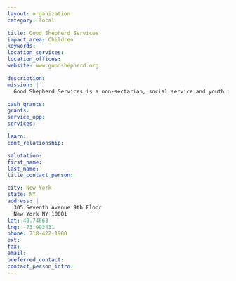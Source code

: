 ```yaml
---
layout: organization
category: local

title: Good Shepherd Services
impact_area: Children
keywords: 
location_services: 
location_offices: 
website: www.goodshepherd.org

description: 
mission: |
  Good Shepherd Services is a non-sectarian, social service and youth development agency which positively affects the lives of more than 18,000 children and families annually. Throughout our history, we have shown leadership in developing effective programs that help New York City's more vulnerable residents gain the support, skills and opportunities necessary for success in life. 

cash_grants: 
grants: 
service_opp: 
services: 

learn: 
cont_relationship: 

salutation: 
first_name: 
last_name: 
title_contact_person: 

city: New York
state: NY
address: |
  305 Seventh Avenue 9th Floor     
  New York NY 10001
lat: 40.74663
lng: -73.993431
phone: 718-422-1900
ext: 
fax: 
email: 
preferred_contact: 
contact_person_intro: 
---
```

